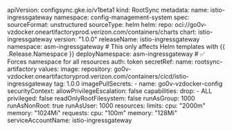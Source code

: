 apiVersion: configsync.gke.io/v1beta1
kind: RootSync
metadata:
  name: istio-ingressgateway
  namespace: config-management-system
spec:
  sourceFormat: unstructured
  sourceType: helm
  helm:
    repo: oci://go0v-vzdocker.oneartifactoryprod.verizon.com/containers/charts
    chart: istio-ingressgateway
    version: "1.0.0"
    releaseName: istio-ingressgateway
    namespace: asm-ingressgateway  # This only affects Helm templates with {{ .Release.Namespace }}
    deployNamespace: asm-ingressgateway  # ✅ Forces namespace for all resources
    auth: token
    secretRef:
      name: rootsync-artifactory
    values:
      image:
        repository: go0v-vzdocker.oneartifactoryprod.verizon.com/containers/cicd/istio-ingressgateway
        tag: 1.0.0
      imagePullSecrets:
        - name: go0v-vzdocker-config
      securityContext:
        allowPrivilegeEscalation: false
        capabilities:
          drop:
            - ALL
        privileged: false
        readOnlyRootFilesystem: false
        runAsGroup: 1000
        runAsNonRoot: true
        runAsUser: 1000
      resources:
        limits:
          cpu: "2000m"
          memory: "1024Mi"
        requests:
          cpu: "100m"
          memory: "128Mi"
      serviceAccountName: istio-ingressgateway
